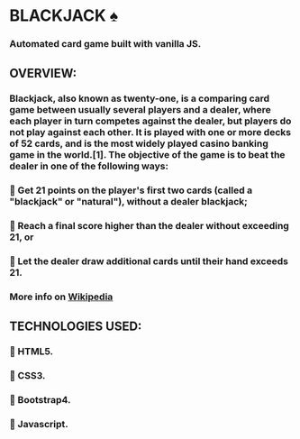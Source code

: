 # BLACKJACK :spades:
### Automated card game built with vanilla JS.

## OVERVIEW:

### Blackjack, also known as twenty-one, is a comparing card game between usually several players and a dealer, where each player in turn competes against the dealer, but players do not play against each other. It is played with one or more decks of 52 cards, and is the most widely played casino banking game in the world.[1]. The objective of the game is to beat the dealer in one of the following ways:

###  🔰 Get 21 points on the player's first two cards (called a "blackjack" or "natural"), without a dealer blackjack;
###  🔰 Reach a final score higher than the dealer without exceeding 21, or
###  🔰 Let the dealer draw additional cards until their hand exceeds 21.

### More info on [Wikipedia](https://en.wikipedia.org/wiki/Blackjack)


## TECHNOLOGIES USED:
### 🔰 HTML5.
### 🔰 CSS3.
### 🔰 Bootstrap4.
### 🔰 Javascript. 
